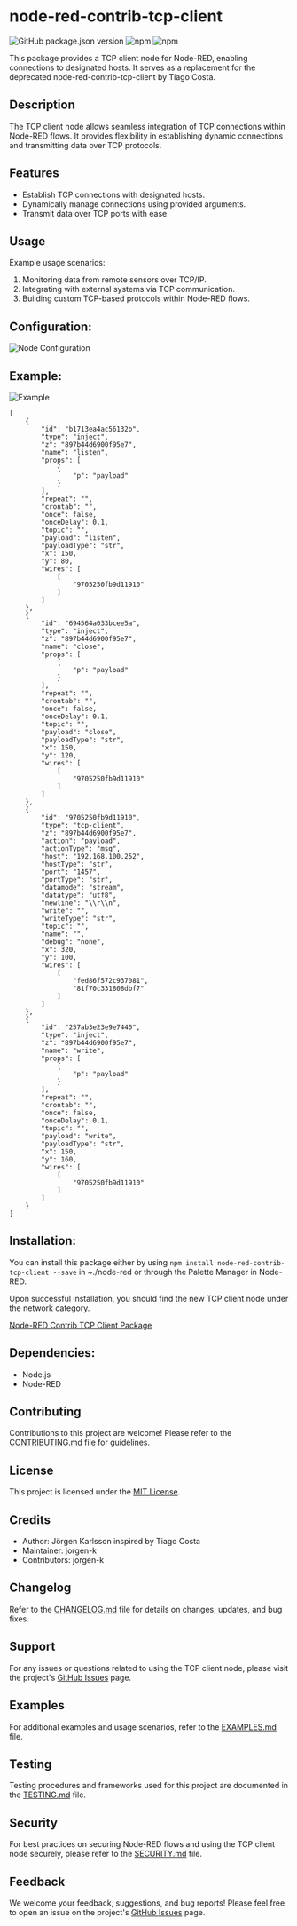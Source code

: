 # node-red-contrib-tcp-client

![GitHub package.json version](https://img.shields.io/github/package-json/v/jorgen-k/node-red-contrib-tcp-client2?label=package)
![npm](https://img.shields.io/npm/v/node-red-contrib-tcp-client2)
![npm](https://img.shields.io/npm/dm/node-red-contrib-tcp-client2)

This package provides a TCP client node for Node-RED, enabling connections to designated hosts. It serves as a replacement for the deprecated node-red-contrib-tcp-client by Tiago Costa.

## Description
The TCP client node allows seamless integration of TCP connections within Node-RED flows. It provides flexibility in establishing dynamic connections and transmitting data over TCP protocols.

## Features
- Establish TCP connections with designated hosts.
- Dynamically manage connections using provided arguments.
- Transmit data over TCP ports with ease.

## Usage
Example usage scenarios:
1. Monitoring data from remote sensors over TCP/IP.
2. Integrating with external systems via TCP communication.
3. Building custom TCP-based protocols within Node-RED flows.

## Configuration:
![Node Configuration](https://raw.githubusercontent.com/jorgen-k/node-red-contrib-tcp-client2/master/edit.png)

## Example:
![Example](https://raw.githubusercontent.com/jorgen-k/node-red-contrib-tcp-client2/master/flow.png)

```
[
    {
        "id": "b1713ea4ac56132b",
        "type": "inject",
        "z": "897b44d6900f95e7",
        "name": "listen",
        "props": [
            {
                "p": "payload"
            }
        ],
        "repeat": "",
        "crontab": "",
        "once": false,
        "onceDelay": 0.1,
        "topic": "",
        "payload": "listen",
        "payloadType": "str",
        "x": 150,
        "y": 80,
        "wires": [
            [
                "9705250fb9d11910"
            ]
        ]
    },
    {
        "id": "694564a033bcee5a",
        "type": "inject",
        "z": "897b44d6900f95e7",
        "name": "close",
        "props": [
            {
                "p": "payload"
            }
        ],
        "repeat": "",
        "crontab": "",
        "once": false,
        "onceDelay": 0.1,
        "topic": "",
        "payload": "close",
        "payloadType": "str",
        "x": 150,
        "y": 120,
        "wires": [
            [
                "9705250fb9d11910"
            ]
        ]
    },
    {
        "id": "9705250fb9d11910",
        "type": "tcp-client",
        "z": "897b44d6900f95e7",
        "action": "payload",
        "actionType": "msg",
        "host": "192.168.100.252",
        "hostType": "str",
        "port": "1457",
        "portType": "str",
        "datamode": "stream",
        "datatype": "utf8",
        "newline": "\\r\\n",
        "write": "",
        "writeType": "str",
        "topic": "",
        "name": "",
        "debug": "none",
        "x": 320,
        "y": 100,
        "wires": [
            [
                "fed86f572c937081",
                "81f70c331808dbf7"
            ]
        ]
    },
    {
        "id": "257ab3e23e9e7440",
        "type": "inject",
        "z": "897b44d6900f95e7",
        "name": "write",
        "props": [
            {
                "p": "payload"
            }
        ],
        "repeat": "",
        "crontab": "",
        "once": false,
        "onceDelay": 0.1,
        "topic": "",
        "payload": "write",
        "payloadType": "str",
        "x": 150,
        "y": 160,
        "wires": [
            [
                "9705250fb9d11910"
            ]
        ]
    }
]
```

## Installation:
You can install this package either by using `npm install node-red-contrib-tcp-client --save` in ~./node-red or through the Palette Manager in Node-RED.

Upon successful installation, you should find the new TCP client node under the network category.

[Node-RED Contrib TCP Client Package](https://flows.nodered.org/node/node-red-contrib-tcp-client2)

## Dependencies:
- Node.js
- Node-RED

## Contributing
Contributions to this project are welcome! Please refer to the [CONTRIBUTING.md](CONTRIBUTING.md) file for guidelines.

## License
This project is licensed under the [MIT License](LICENSE).

## Credits
- Author: Jörgen Karlsson inspired by Tiago Costa
- Maintainer: jorgen-k
- Contributors: jorgen-k

## Changelog
Refer to the [CHANGELOG.md](CHANGELOG.md) file for details on changes, updates, and bug fixes.

## Support
For any issues or questions related to using the TCP client node, please visit the project's [GitHub Issues](https://github.com/jorgen-k/node-red-contrib-tcp-client2/issues) page.

## Examples
For additional examples and usage scenarios, refer to the [EXAMPLES.md](EXAMPLES.md) file.

## Testing
Testing procedures and frameworks used for this project are documented in the [TESTING.md](TESTING.md) file.

## Security
For best practices on securing Node-RED flows and using the TCP client node securely, please refer to the [SECURITY.md](SECURITY.md) file.

## Feedback
We welcome your feedback, suggestions, and bug reports! Please feel free to open an issue on the project's [GitHub Issues](https://github.com/jorgen-k/node-red-contrib-tcp-client2/issues) page.
